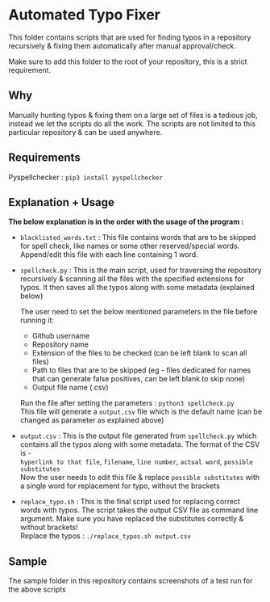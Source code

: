 # Automated Typo Fixer

This folder contains scripts that are used for finding typos in a repository recursively & fixing them automatically
after manual approval/check.

Make sure to add this folder to the root of your repository, this is a strict requirement.

## Why

Manually hunting typos & fixing them on a large set of files is a tedious job,
instead we let the scripts do all the work.
The scripts are not limited to this particular
repository & can be used anywhere.

## Requirements

Pyspellchecker : `pip3 install pyspellchecker`

## Explanation + Usage

**The below explanation is in the order with the usage of the program :**

* `blacklisted_words.txt` : This file contains words that are to be skipped for spell check, like names or some other reserved/special words. Append/edit this file with each line containing 1 word.

* `spellcheck.py` : This is the main script, used for traversing the repository recursively
& scanning all the files with the specified extensions for typos. It then saves all the typos along
with some metadata \(explained below)

    The user need to set the below mentioned parameters in the file before running it:
    * Github username
    * Repository name
    * Extension of the files to be checked \(can be left blank to scan all files)
    * Path to files that are to be skipped \(eg - files dedicated for names that can generate false positives, can be left blank to skip none)
    * Output file name \(.csv)

    Run the file after setting the parameters : `python3 spellcheck.py` <br>
    This file will generate a `output.csv` file which is the default name (can be changed as parameter as explained above)

* `output.csv` : This is the output file generated from `spellcheck.py` which contains
all the typos along with some metadata. The format of the CSV is - <br>
    `hyperlink to that file`, `filename`, `line number`, `actual word`, `possible substitutes` <br>
    Now the user needs to edit this file & replace `possible substitutes` with a single
    word for replacement for typo, without the brackets

* `replace_typo.sh` : This is the final script used for replacing correct words with typos.
The script takes the output CSV file as command line argument. Make sure you have replaced the substitutes correctly & without brackets! <br>
Replace the typos : `./replace_typos.sh output.csv`

## Sample

The sample folder in this repository contains screenshots of a test run for the above scripts
